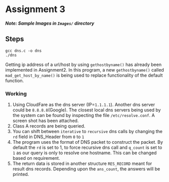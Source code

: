 # Assignment 3

***Note: Sample Images in `Images/` directory***

## Steps
```
gcc dns.c -o dns
./dns 
```
Getting ip address of a url/host by using `gethostbyname()` has already been implemented in Assignment2. In this program, a new `gethostbyname()` called `mad_get_host_by_name()` is being used to replace functionality of the default function.  

### Working
1. Using CloudFare as the dns server (IP=`1.1.1.1`). Another  dns server could be `8.8.8.8`(Google). The closest local dns servers being used by the system can be found by inspecting the file `/etc/resolve.conf`. A screen shot has been attached.
2. Class A records are being queried. 
3. You can shift between `iterative` to `recursive` dns calls by changing the `rd` field in DNS_Header from `0` to `1`
4. The program uses the format of DNS packet to construct the packet. By default the `rd` is set to 1, to force recursive dns call and `q_count` is set to `1` as our query is only to resolve one hostname. This can be changed based on requirement.
5. The return data is stored in another structure `RES_RECORD` meant for result dns records. Depending upon the `ans_count`, the answers will be printed.